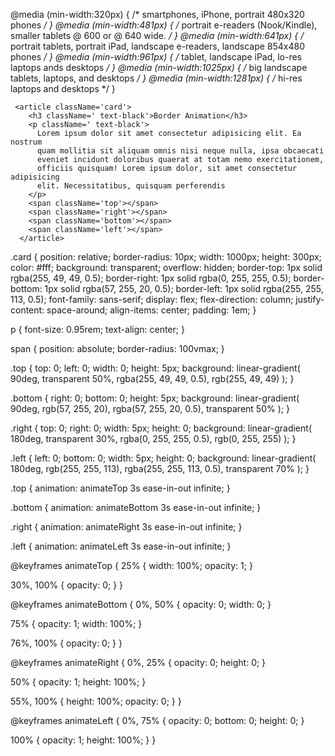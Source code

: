 @media (min-width:320px)  { /* smartphones, iPhone, portrait 480x320 phones */ }
@media (min-width:481px)  { /* portrait e-readers (Nook/Kindle), smaller tablets @ 600 or @ 640 wide. */ }
@media (min-width:641px)  { /* portrait tablets, portrait iPad, landscape e-readers, landscape 854x480 phones */ }
@media (min-width:961px)  { /* tablet, landscape iPad, lo-res laptops ands desktops */ }
@media (min-width:1025px) { /* big landscape tablets, laptops, and desktops */ }
@media (min-width:1281px) { /* hi-res laptops and desktops */ }



     <article className='card'>
        <h3 className=' text-black'>Border Animation</h3>
        <p className=' text-black'>
          Lorem ipsum dolor sit amet consectetur adipisicing elit. Ea nostrum
          quam mollitia sit aliquam omnis nisi neque nulla, ipsa obcaecati
          eveniet incidunt doloribus quaerat at totam nemo exercitationem,
          officiis quisquam! Lorem ipsum dolor, sit amet consectetur adipisicing
          elit. Necessitatibus, quisquam perferendis
        </p>
        <span className='top'></span>
        <span className='right'></span>
        <span className='bottom'></span>
        <span className='left'></span>
      </article>






.card {
  position: relative;
  border-radius: 10px;
  width: 1000px;
  height: 300px;
  color: #fff;
  background: transparent;
  overflow: hidden;
  border-top: 1px solid rgba(255, 49, 49, 0.5);
  border-right: 1px solid rgba(0, 255, 255, 0.5);
  border-bottom: 1px solid rgba(57, 255, 20, 0.5);
  border-left: 1px solid rgba(255, 255, 113, 0.5);
  font-family: sans-serif;
  display: flex;
  flex-direction: column;
  justify-content: space-around;
  align-items: center;
  padding: 1em;
}

p {
  font-size: 0.95rem;
  text-align: center;
}

span {
  position: absolute;
  border-radius: 100vmax;
}

.top {
  top: 0;
  left: 0;
  width: 0;
  height: 5px;
  background: linear-gradient(
    90deg,
    transparent 50%,
    rgba(255, 49, 49, 0.5),
    rgb(255, 49, 49)
  );
}

.bottom {
  right: 0;
  bottom: 0;
  height: 5px;
  background: linear-gradient(
    90deg,
    rgb(57, 255, 20),
    rgba(57, 255, 20, 0.5),
    transparent 50%
  );
}

.right {
  top: 0;
  right: 0;
  width: 5px;
  height: 0;
  background: linear-gradient(
    180deg,
    transparent 30%,
    rgba(0, 255, 255, 0.5),
    rgb(0, 255, 255)
  );
}

.left {
  left: 0;
  bottom: 0;
  width: 5px;
  height: 0;
  background: linear-gradient(
    180deg,
    rgb(255, 255, 113),
    rgba(255, 255, 113, 0.5),
    transparent 70%
  );
}

.top {
  animation: animateTop 3s ease-in-out infinite;
}

.bottom {
  animation: animateBottom 3s ease-in-out infinite;
}

.right {
  animation: animateRight 3s ease-in-out infinite;
}

.left {
  animation: animateLeft 3s ease-in-out infinite;
}

@keyframes animateTop {
  25% {
    width: 100%;
    opacity: 1;
  }

  30%,
  100% {
    opacity: 0;
  }
}

@keyframes animateBottom {
  0%,
  50% {
    opacity: 0;
    width: 0;
  }

  75% {
    opacity: 1;
    width: 100%;
  }

  76%,
  100% {
    opacity: 0;
  }
}

@keyframes animateRight {
  0%,
  25% {
    opacity: 0;
    height: 0;
  }

  50% {
    opacity: 1;
    height: 100%;
  }

  55%,
  100% {
    height: 100%;
    opacity: 0;
  }
}

@keyframes animateLeft {
  0%,
  75% {
    opacity: 0;
    bottom: 0;
    height: 0;
  }

  100% {
    opacity: 1;
    height: 100%;
  }
}
